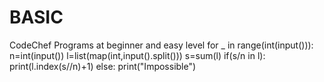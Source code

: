 # BASIC
CodeChef Programs at beginner and easy level
for _ in range(int(input())):
    n=int(input())
    l=list(map(int,input().split()))
    s=sum(l)
    if(s/n in l):
        print(l.index(s//n)+1)
    else:
        print("Impossible")
